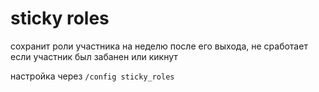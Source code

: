# sticky roles

сохранит роли участника на неделю после его выхода, не сработает если участник был забанен или кикнут

настройка через `/config sticky_roles`